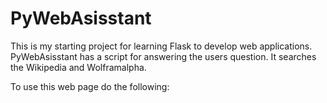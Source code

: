 # PyWebAsisstant

This is my starting project for learning Flask to develop web applications.
PyWebAsisstant has a script for answering the users question.
It searches the Wikipedia and Wolframalpha.

To use this web page do the following:
